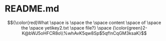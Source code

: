 # README.md

$${\color{red}What \space is \space the \space content \space of \space the \space yetikey2.txt \space file?} \space {\color{green}2-K@bWJ5oHFCR8o\\%whAvK5qw8Sp$5qf!nCqGM3ksaK}$$
